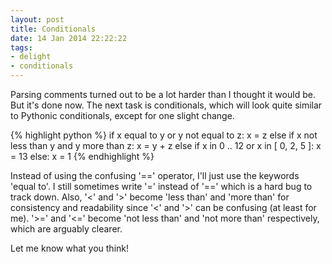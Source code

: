 ```yaml
---
layout: post
title: Conditionals
date: 14 Jan 2014 22:22:22
tags:
- delight
- conditionals
---
```


Parsing comments turned out to be a lot harder than I thought it would be. But it's done now. The next task is conditionals, which will look quite similar to Pythonic conditionals, except for one slight change.

{% highlight python %}
if x equal to y or y not equal to z:
	x = z
else if x not less than y and y more than z:
	x = y + z
else if x in 0 .. 12 or x in [ 0, 2, 5 ]:
	x = 13
else:
	x = 1
{% endhighlight %}

Instead of using the confusing '==' operator, I'll just use the keywords 'equal to'. I still sometimes write '=' instead of '==' which is a hard bug to track down. Also, '<' and '>' become 'less than' and 'more than' for consistency and readability since '<' and '>' can be confusing (at least for me). '>=' and '<=' become 'not less than' and 'not more than' respectively, which are arguably clearer.

Let me know what you think!
